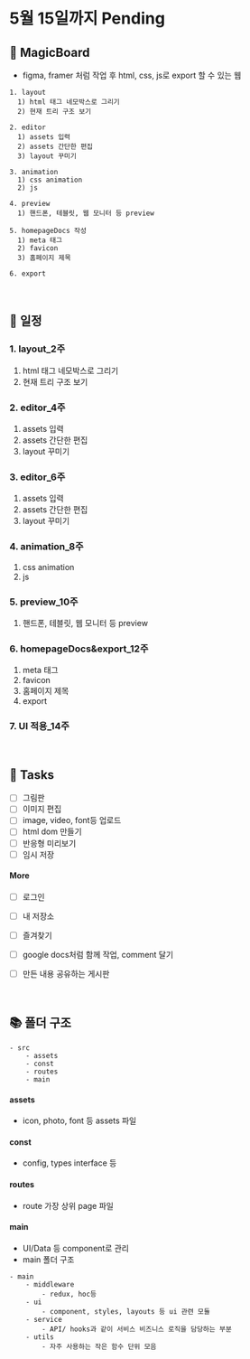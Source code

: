 # 5월 15일까지 Pending

## 🎨 MagicBoard

-   figma, framer 처럼 작업 후 html, css, js로 export 할 수 있는 웹   

```
1. layout
  1) html 태그 네모박스로 그리기
  2) 현재 트리 구조 보기

2. editor  
  1) assets 입력
  2) assets 간단한 편집
  3) layout 꾸미기

3. animation
  1) css animation
  2) js

4. preview
  1) 핸드폰, 테블릿, 웹 모니터 등 preview

5. homepageDocs 작성
  1) meta 태그
  2) favicon
  3) 홈페이지 제목

6. export
```


<br />

## 📅 일정
### 1. layout_2주
  1) html 태그 네모박스로 그리기
  2) 현재 트리 구조 보기

### 2. editor_4주
  1) assets 입력
  2) assets 간단한 편집
  3) layout 꾸미기

### 3. editor_6주
  1) assets 입력
  2) assets 간단한 편집
  3) layout 꾸미기

### 4. animation_8주 
  1) css animation
  2) js

### 5. preview_10주
  1) 핸드폰, 테블릿, 웹 모니터 등 preview

### 6. homepageDocs&export_12주
  1) meta 태그
  2) favicon
  3) 홈페이지 제목
  4) export

### 7. UI 적용_14주

<br />

## 📌 Tasks
-   [ ] 그림판
-   [ ] 이미지 편집
-   [ ] image, video, font등 업로드
-   [ ] html dom 만들기
-   [ ] 반응형 미리보기
-   [ ] 임시 저장

#### More
-   [ ] 로그인
-   [ ] 내 저장소
-   [ ] 즐겨찾기
-   [ ] google docs처럼 함께 작업, comment 달기
-   [ ] 만든 내용 공유하는 게시판


<br />

## 📚 폴더 구조

```
- src
    - assets
    - const
    - routes
    - main
```

#### assets

-   icon, photo, font 등 assets 파일

#### const

-   config, types interface 등

#### routes

-   route 가장 상위 page 파일

#### main

-   UI/Data 등 component로 관리
-   main 폴더 구조

```
- main
    - middleware
        - redux, hoc등
    - ui
        - component, styles, layouts 등 ui 관련 모듈
    - service
        - API/ hooks과 같이 서비스 비즈니스 로직을 담당하는 부분
    - utils
        - 자주 사용하는 작은 함수 단위 모음
```
